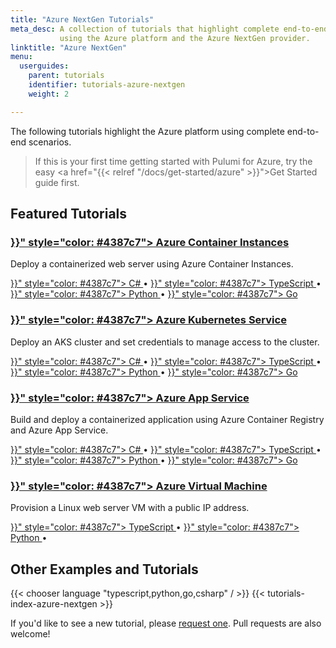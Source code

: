 ```yaml
---
title: "Azure NextGen Tutorials"
meta_desc: A collection of tutorials that highlight complete end-to-end scenarios when
           using the Azure platform and the Azure NextGen provider.
linktitle: "Azure NextGen"
menu:
  userguides:
    parent: tutorials
    identifier: tutorials-azure-nextgen
    weight: 2

---
```


The following tutorials highlight the Azure platform using complete end-to-end scenarios.

> If this is your first time getting started with Pulumi for Azure, try the
> easy <a href="{{< relref "/docs/get-started/azure" >}}">Get Started guide</a> first.

## Featured Tutorials

<div class="md:flex flex-row mt-6 mb-6">
    <div class="w-1/2 border-solid border-t-2 border-gray-200">
        <h3 class="no-anchor pt-4">
            <i class="fas fa-boxes pr-2"></i>
            <a href="{{< relref "azure-nextgen-cs-aci" >}}" style="color: #4387c7">
                Azure Container Instances
            </a>
        </h3>
        <p>
            Deploy a containerized web server using Azure Container Instances.
        </p>
        <p>
            <a href="{{< relref "azure-nextgen-cs-aci" >}}" style="color: #4387c7">
                C#
            </a>&bull;
            <a href="{{< relref "azure-nextgen-ts-aci" >}}" style="color: #4387c7">
                TypeScript
            </a>&bull;
            <a href="{{< relref "azure-nextgen-py-aci" >}}" style="color: #4387c7">
                Python
            </a>&bull;
            <a href="{{< relref "azure-nextgen-go-aci" >}}" style="color: #4387c7">
                Go
            </a>
        </p>
    </div>
    <div class="w-1/2 border-solid ml-4 border-t-2 border-gray-200">
        <h3 class="no-anchor pt-4">
            <i class="fas fa-globe pr-2"></i>
            <a href="{{< relref "azure-nextgen-cs-aks" >}}" style="color: #4387c7">
                Azure Kubernetes Service
            </a>
        </h3>
        <p>
            Deploy an AKS cluster and set credentials to manage access to the cluster.
        </p>
        <p>
            <a href="{{< relref "azure-nextgen-cs-aks" >}}" style="color: #4387c7">
                C#
            </a>&bull;
            <a href="{{< relref "azure-nextgen-ts-aks" >}}" style="color: #4387c7">
                TypeScript
            </a>&bull;
            <a href="{{< relref "azure-nextgen-py-aks" >}}" style="color: #4387c7">
                Python
            </a>&bull;
            <a href="{{< relref "azure-nextgen-go-aks" >}}" style="color: #4387c7">
                Go
            </a>
        </p>
    </div>
</div>

<div class="md:flex flex-row mt-6 mb-6">
    <div class="w-1/2 border-solid border-t-2 border-gray-200">
        <h3 class="no-anchor pt-4">
            <i class="fas fa-boxes pr-2"></i>
            <a href="{{< relref "azure-nextgen-cs-appservice-docker" >}}" style="color: #4387c7">
                Azure App Service
            </a>
        </h3>
        <p>
            Build and deploy a containerized application
            using Azure Container Registry and Azure App Service.
        </p>
        <p>
            <a href="{{< relref "azure-nextgen-cs-appservice-docker" >}}" style="color: #4387c7">
                C#
            </a>&bull;
            <a href="{{< relref "azure-nextgen-ts-appservice-docker" >}}" style="color: #4387c7">
                TypeScript
            </a>&bull;
            <a href="{{< relref "azure-nextgen-py-appservice-docker" >}}" style="color: #4387c7">
                Python
            </a>&bull;
            <a href="{{< relref "azure-nextgen-go-appservice-docker" >}}" style="color: #4387c7">
                Go
            </a>
        </p>
    </div>
    <div class="w-1/2 border-solid ml-4 border-t-2 border-gray-200">
        <h3 class="no-anchor pt-4">
            <i class="fas fa-server pr-2"></i>
            <a href="{{< relref "azure-nextgen-ts-webserver" >}}" style="color: #4387c7">
                Azure Virtual Machine
            </a>
        </h3>
        <p>
            Provision a Linux web server VM with a public IP address.
        </p>
        <p>
            <a href="{{< relref "azure-nextgen-ts-webserver" >}}" style="color: #4387c7">
                TypeScript
            </a>&bull;
            <a href="{{< relref "azure-nextgen-py-webserver" >}}" style="color: #4387c7">
                Python
            </a>&bull;
    </div>
</div>

## Other Examples and Tutorials

{{< chooser language "typescript,python,go,csharp" / >}}
{{< tutorials-index-azure-nextgen >}}

If you'd like to see a new tutorial, please [request one](
https://github.com/pulumi/docs/issues/new?title=New%20Azure%20NextGen%20Tutorial%20Request).
Pull requests are also welcome!
